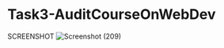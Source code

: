 # Task3-AuditCourseOnWebDev
SCREENSHOT
![Screenshot (209)](https://user-images.githubusercontent.com/88765368/132104401-77eeb55d-ebd4-4715-8db2-27992b77662a.png)
